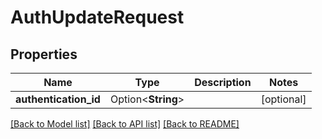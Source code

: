 # AuthUpdateRequest

## Properties

Name | Type | Description | Notes
------------ | ------------- | ------------- | -------------
**authentication_id** | Option<**String**> |  | [optional]

[[Back to Model list]](../README.md#documentation-for-models) [[Back to API list]](../README.md#documentation-for-api-endpoints) [[Back to README]](../README.md)


